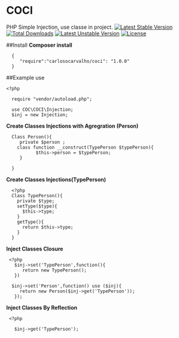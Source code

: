 # COCI
PHP Simple Injection, use classe in project.
[![Latest Stable Version](https://poser.pugx.org/carlosocarvalho/coci/v/stable)](https://packagist.org/packages/carlosocarvalho/coci) [![Total Downloads](https://poser.pugx.org/carlosocarvalho/coci/downloads)](https://packagist.org/packages/carlosocarvalho/coci) [![Latest Unstable Version](https://poser.pugx.org/carlosocarvalho/coci/v/unstable)](https://packagist.org/packages/carlosocarvalho/coci) [![License](https://poser.pugx.org/carlosocarvalho/coci/license)](https://packagist.org/packages/carlosocarvalho/coci)

##Install
**Composer install**
  
      {
         "require":"carlosocarvalho/coci": "1.0.0"
      }
      
##Example use

    <?php
      
      require "vendor/autoload.php";
      
      use COC\COCI\Injection;
      $inj = new Injection;
 
 **Create Classes Injections with Agregration (Person)**  
 
      Class Person(){
         private $person ;
        class function __construct(TypePerson $typePerson){
               $this->person = $typePerson;
         }   
      
      }
      

**Create Classes Injections(TypePerson)**
      
      
      <?php    
      Class TypePerson(){
        private $type;
        setType($type){
          $this->type;
        }
        getType(){
          return $this->type;
        }
      }
        
**Inject Classes Closure**

     <?php 
       $inj->set('TypePerson',function(){
          return new TypePerson();
       })
       
      $inj->set('Person',function() use ($inj){
         return new Person($inj->get('TypePerson'));
       });
  
**Inject Classes By Reflection**

     <?php 
       
       $inj->get('TypePerson');
